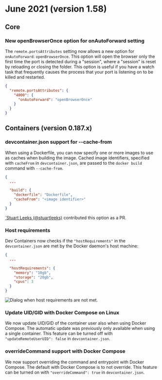 # June 2021 (version 1.58)

## Core

### New openBrowserOnce option for onAutoForward setting

The `remote.portsAttributes` setting now allows a new option for `onAutoForward`: `openBrowserOnce`. This option will open the browser only the first time the port is detected during a "session", where a "session" is reset by reloading or closing the folder. This option is useful if you have a watch task that frequently causes the process that your port is listening on to be killed and restarted.

```json
{
  "remote.portsAttributes": {
    "4000": {
      "onAutoForward": "openBrowserOnce"
    }
  }
}
```

## Containers (version 0.187.x)

### devcontainer.json support for --cache-from

When using a Dockerfile, you can now specify one or more images to use as caches when building the image. Cached image identifiers, specified with `cacheFrom` in `devcontainer.json`, are passed to the `docker build` command with `--cache-from`.

```json
{
  ...

  "build": {
    "dockerfile": "Dockerfile",
    "cacheFrom": "<image identifier>"
  }
}
```

[`Stuart Leeks (@stuartleeks)](https://github.com/stuartleeks) contributed this option as a PR.

### Host requirements

Dev Containers now checks if the `"hostRequirements"` in the `devcontainer.json` are met by the Docker daemon's host machine:

```json
{
  ...

  "hostRequirements": {
    "memory": "10gb",
    "storage": "20gb",
    "cpus": 3
  }
}
```

![`Dialog when host requirements are not met.`](images/1_58/host-requirements.png)

### Update UID/GID with Docker Compose on Linux

We now update UID/GID of the container user also when using Docker Compose. The automatic update was previously only available when using a single container. This feature can be turned off with `"updateRemoteUserUID": false` in `devcontainer.json`.

### overrideCommand support with Docker Compose

We now support overriding the command and entrypoint with Docker Compose. The default with Docker Compose is to not override. This feature can be turned on with `"overrideCommand": true` in `devcontainer.json`.
